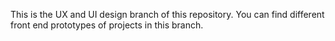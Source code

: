 This is the UX and UI design branch of this repository. You can find different front end prototypes  of projects in this branch.






          
